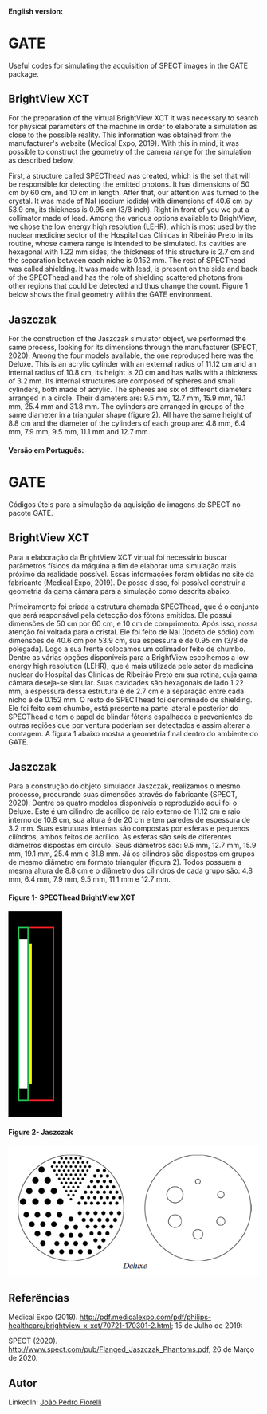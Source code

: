 #### English version:

# GATE
Useful codes for simulating the acquisition of SPECT images in the GATE package.

## BrightView XCT

For the preparation of the virtual BrightView XCT it was necessary to search for physical parameters of the machine in order to elaborate a simulation as close to the possible reality. This information was obtained from the manufacturer's website (Medical Expo, 2019). With this in mind, it was possible to construct the geometry of the camera range for the simulation as described below.

First, a structure called SPECThead was created, which is the set that will be responsible for detecting the emitted photons. It has dimensions of 50 cm by 60 cm, and 10 cm in length. After that, our attention was turned to the crystal. It was made of NaI (sodium iodide) with dimensions of 40.6 cm by 53.9 cm, its thickness is 0.95 cm (3/8 inch). Right in front of you we put a collimator made of lead. Among the various options available to BrightView, we chose the low energy high resolution (LEHR), which is most used by the nuclear medicine sector of the Hospital das Clínicas in Ribeirão Preto in its routine, whose camera range is intended to be simulated. Its cavities are hexagonal with 1.22 mm sides, the thickness of this structure is 2.7 cm and the separation between each niche is 0.152 mm. The rest of SPECThead was called shielding. It was made with lead, is present on the side and back of the SPECThead and has the role of shielding scattered photons from other regions that could be detected and thus change the count. Figure 1 below shows the final geometry within the GATE environment.

## Jaszczak

For the construction of the Jaszczak simulator object, we performed the same process, looking for its dimensions through the manufacturer (SPECT, 2020). Among the four models available, the one reproduced here was the Deluxe. This is an acrylic cylinder with an external radius of 11.12 cm and an internal radius of 10.8 cm, its height is 20 cm and has walls with a thickness of 3.2 mm. Its internal structures are composed of spheres and small cylinders, both made of acrylic. The spheres are six of different diameters arranged in a circle. Their diameters are: 9.5 mm, 12.7 mm, 15.9 mm, 19.1 mm, 25.4 mm and 31.8 mm. The cylinders are arranged in groups of the same diameter in a triangular shape (figure 2). All have the same height of 8.8 cm and the diameter of the cylinders of each group are: 4.8 mm, 6.4 mm, 7.9 mm, 9.5 mm, 11.1 mm and 12.7 mm.

#### Versão em Português:

# GATE
Códigos úteis para a simulação da aquisição de imagens de SPECT no pacote GATE.

## BrightView XCT

Para a elaboração da BrightView XCT virtual foi necessário buscar parâmetros físicos da máquina a fim de elaborar uma simulação mais próximo da realidade possível. Essas informações foram obtidas no site da fabricante (Medical Expo, 2019). De posse disso, foi possível construir a geometria da gama câmara para a simulação como descrita abaixo.

Primeiramente foi criada a estrutura chamada SPECThead, que é o conjunto que será responsável pela detecção dos fótons emitidos. Ele possui dimensões de 50 cm por 60 cm, e 10 cm de comprimento. Após isso, nossa atenção foi voltada para o cristal. Ele foi feito de NaI (Iodeto de sódio) com dimensões de 40.6 cm por 53.9 cm, sua espessura é de 0.95 cm (3/8 de polegada). Logo a sua frente colocamos um colimador feito de chumbo. Dentre as várias opções disponíveis para a BrightView escolhemos a low energy high resolution (LEHR), que é mais utilizada pelo setor de medicina nuclear do Hospital das Clínicas de Ribeirão Preto em sua rotina, cuja gama câmara deseja-se simular. Suas cavidades são hexagonais de lado 1.22 mm, a espessura dessa estrutura é de 2.7 cm e a separação entre cada nicho é de 0.152 mm. O resto do SPECThead foi denominado de shielding. Ele foi feito com chumbo, está presente na parte lateral e posterior do SPECThead e tem o papel de blindar fótons espalhados e provenientes de outras regiões que por ventura poderiam ser detectados e assim alterar a contagem. A figura 1 abaixo mostra a geometria final dentro do ambiente do GATE.

## Jaszczak

Para a construção do objeto simulador Jaszczak, realizamos o mesmo processo, procurando suas dimensões através do fabricante (SPECT, 2020). Dentre os quatro modelos disponíveis o reproduzido aqui foi o Deluxe. Este é um cilindro de acrílico de raio externo de 11.12 cm e raio interno de 10.8 cm, sua altura é de 20 cm e tem paredes de espessura de 3.2 mm. Suas estruturas internas são compostas por esferas e pequenos cilíndros, ambos feitos de acrílico. As esferas são seis de diferentes diâmetros dispostas em círculo. Seus diâmetros são: 9.5 mm, 12.7 mm, 15.9 mm, 19.1 mm, 25.4 mm e 31.8 mm. Já os cilindros são dispostos em grupos de mesmo diâmetro em formato triangular (figura 2). Todos possuem a mesma altura de 8.8 cm e o diâmetro dos cilindros de cada grupo são: 4.8 mm, 6.4 mm, 7.9 mm, 9.5 mm, 11.1 mm e 12.7 mm. 

#### Figure 1- SPECThead BrightView XCT

![SPECThead BrightView XCT](https://github.com/JoaoFiorelli/GATE/blob/master/assets/SPECTheadFINAL.PNG)

#### Figure 2- Jaszczak

![Jaszczak](https://github.com/JoaoFiorelli/GATE/blob/master/assets/jaszczak.PNG)

## Referências

Medical Expo (2019). http://pdf.medicalexpo.com/pdf/philips-healthcare/brightview-x-xct/70721-170301-2.html; 15 de Julho de 2019:

SPECT (2020). http://www.spect.com/pub/Flanged_Jaszczak_Phantoms.pdf, 26 de Março de 2020.

## Autor

LinkedIn: [João Pedro Fiorelli](https://www.linkedin.com/in/jo%C3%A3o-pedro-fiorelli-820942124/)
